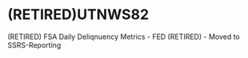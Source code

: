 # (RETIRED)UTNWS82
(RETIRED) FSA Daily Deliqnuency Metrics - FED (RETIRED) - Moved to SSRS-Reporting
